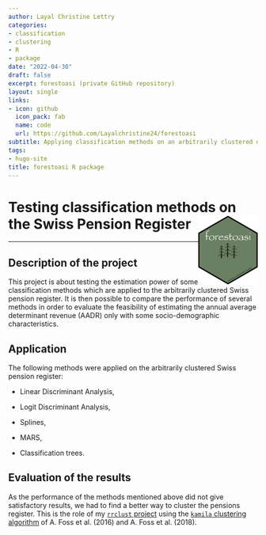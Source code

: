 ```yaml
---
author: Layal Christine Lettry
categories:
- classification
- clustering
- R
- package
date: "2022-04-30"
draft: false
excerpt: forestoasi (private GitHub repository)
layout: single
links:
- icon: github
  icon_pack: fab
  name: code
  url: https://github.com/Layalchristine24/forestoasi
subtitle: Applying classification methods on an arbitrarily clustered dataset
tags:
- hugo-site
title: forestoasi R package
---
```

# Testing classification methods on the Swiss Pension Register <img src="./featured-hex.jpg" align="right" height="139" />
---

## Description of the project

This project is about testing the estimation power of some classification methods which are applied to the arbitrarily clustered Swiss pension register. It is then possible to compare the performance of several methods in order to evaluate the feasibility of estimating the annual average determinant revenue (AADR) only with some socio-demographic characteristics.

## Application

The following methods were applied on the arbitrarily clustered Swiss pension register: 

- Linear Discriminant Analysis, 

- Logit Discriminant Analysis, 

- Splines, 

- MARS, 

- Classification trees.

## Evaluation of the results

As the performance of the methods mentioned above did not give satisfactory results, 
we had to find a better way to cluster the pensions register. This is the role 
of my [`rrclust` project](https://layalchristinelettry.rbind.io/project/rrclust/) using the [`kamila` clustering algorithm](https://github.com/ahfoss/kamila) of A. Foss et al. (2016) and A. Foss et al. (2018). 